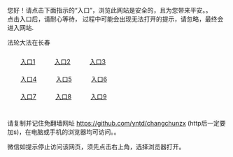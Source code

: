 您好！请点击下面指示的“入口”，浏览此网站是安全的，且为您带来平安。。 <br/>
点击入口后，请耐心等待， 过程中可能会出现无法打开的提示，请忽略，最终会进入网站. </br>

法轮大法在长春<br/>
<div style="padding:10px"><a style="margin:20px" target="_blank" href="https://d1k7xbvent7qmr.cloudfront.net/2Qpsp?zkbyqesu" id="ccLink1" rel="nofollow">入口1</a> <a target="_blank" style="margin:20px" href="https://d264thdp0uo4c1.cloudfront.net/2Qpsp?eiiwgt" id="ccLink2" rel="nofollow">入口2</a> <a style="margin:20px" target="_blank" href="https://d2moyr8gui1t5z.cloudfront.net/2Qpsp?qhgueaho" id="ccLink3" rel="nofollow">入口3</a></div>

<div style="padding:10px" ><a style="margin:20px" target="_blank" href="https://d1k7xbvent7qmr.cloudfront.net/2Qpsp?zkbyqesu" id="ccLink4" rel="nofollow">入口4</a> <a style="margin:20px" href="https://d264thdp0uo4c1.cloudfront.net/2Qpsp?eiiwgt" target="_blank" id="ccLink5" rel="nofollow">入口5</a> <a style="margin:20px" href="https://d2moyr8gui1t5z.cloudfront.net/2Qpsp?qhgueaho" target="_blank" id="ccLink6" rel="nofollow">入口6</a></div>

<div style="padding:10px"><a style="margin:20px" target="_blank" href="https://d1k7xbvent7qmr.cloudfront.net/2Qpsp?zkbyqesu" id="ccLink7" rel="nofollow">入口7</a> <a style="margin:20px" href="https://d264thdp0uo4c1.cloudfront.net/2Qpsp?eiiwgt" target="_blank" id="ccLink8" rel="nofollow">入口8</a> <a style="margin:20px" target="_blank" href="https://d2moyr8gui1t5z.cloudfront.net/2Qpsp?qhgueaho" id="ccLink9" rel="nofollow">入口9</a></div>

<br/>



请复制并记住免翻墙网址 https://github.com/yntd/changchunzx (http后一定要加s)，在电脑或手机的浏览器均可访问。。<br/>

微信如提示停止访问该网页，须先点击右上角，选择浏览器打开。
